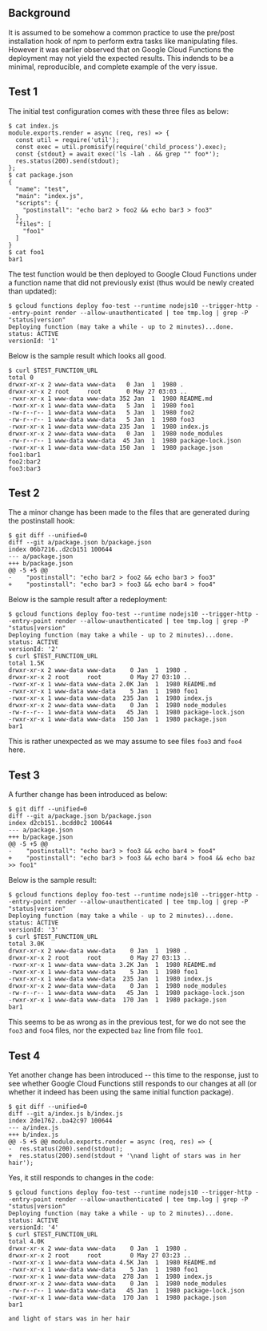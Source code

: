 ## Background

It is assumed to be somehow a common practice to use the pre/post installation hook of npm to perform extra tasks like manipulating files.
However it was earlier observed that on Google Cloud Functions the deployment may not yield the expected results.
This indends to be a minimal, reproducible, and complete example of the very issue.


## Test 1

The initial test configuration comes with these three files as below:

```
$ cat index.js 
module.exports.render = async (req, res) => {
  const util = require('util');
  const exec = util.promisify(require('child_process').exec);
  const {stdout} = await exec('ls -lah . && grep "" foo*');
  res.status(200).send(stdout);
};
$ cat package.json 
{
  "name": "test",
  "main": "index.js",
  "scripts": {
    "postinstall": "echo bar2 > foo2 && echo bar3 > foo3"
  },
  "files": [
    "foo1"
  ]
}
$ cat foo1 
bar1
```

The test function would be then deployed to Google Cloud Functions under a function name that did not previously exist (thus would be newly created than updated):

```
$ gcloud functions deploy foo-test --runtime nodejs10 --trigger-http --entry-point render --allow-unauthenticated | tee tmp.log | grep -P "status|version"
Deploying function (may take a while - up to 2 minutes)...done.
status: ACTIVE
versionId: '1'
```

Below is the sample result which looks all good.

```
$ curl $TEST_FUNCTION_URL
total 0
drwxr-xr-x 2 www-data www-data   0 Jan  1  1980 .
drwxr-xr-x 2 root     root       0 May 27 03:03 ..
-rwxr-xr-x 1 www-data www-data 352 Jan  1  1980 README.md
-rwxr-xr-x 1 www-data www-data   5 Jan  1  1980 foo1
-rw-r--r-- 1 www-data www-data   5 Jan  1  1980 foo2
-rw-r--r-- 1 www-data www-data   5 Jan  1  1980 foo3
-rwxr-xr-x 1 www-data www-data 235 Jan  1  1980 index.js
drwxr-xr-x 2 www-data www-data   0 Jan  1  1980 node_modules
-rw-r--r-- 1 www-data www-data  45 Jan  1  1980 package-lock.json
-rwxr-xr-x 1 www-data www-data 150 Jan  1  1980 package.json
foo1:bar1
foo2:bar2
foo3:bar3
```

## Test 2

The a minor change has been made to the files that are generated during the postinstall hook:

```
$ git diff --unified=0
diff --git a/package.json b/package.json
index 06b7216..d2cb151 100644
--- a/package.json
+++ b/package.json
@@ -5 +5 @@
-    "postinstall": "echo bar2 > foo2 && echo bar3 > foo3"
+    "postinstall": "echo bar3 > foo3 && echo bar4 > foo4"
```

Below is the sample result after a redeployment:

```
$ gcloud functions deploy foo-test --runtime nodejs10 --trigger-http --entry-point render --allow-unauthenticated | tee tmp.log | grep -P "status|version"
Deploying function (may take a while - up to 2 minutes)...done.
status: ACTIVE
versionId: '2'
$ curl $TEST_FUNCTION_URL
total 1.5K
drwxr-xr-x 2 www-data www-data    0 Jan  1  1980 .
drwxr-xr-x 2 root     root        0 May 27 03:10 ..
-rwxr-xr-x 1 www-data www-data 2.0K Jan  1  1980 README.md
-rwxr-xr-x 1 www-data www-data    5 Jan  1  1980 foo1
-rwxr-xr-x 1 www-data www-data  235 Jan  1  1980 index.js
drwxr-xr-x 2 www-data www-data    0 Jan  1  1980 node_modules
-rw-r--r-- 1 www-data www-data   45 Jan  1  1980 package-lock.json
-rwxr-xr-x 1 www-data www-data  150 Jan  1  1980 package.json
bar1
```

This is rather unexpected as we may assume to see files `foo3` and `foo4` here.


## Test 3

A further change has been introduced as below:

```
$ git diff --unified=0
diff --git a/package.json b/package.json
index d2cb151..bcdd0c2 100644
--- a/package.json
+++ b/package.json
@@ -5 +5 @@
-    "postinstall": "echo bar3 > foo3 && echo bar4 > foo4"
+    "postinstall": "echo bar3 > foo3 && echo bar4 > foo4 && echo baz >> foo1"
```

Below is the sample result:

```
$ gcloud functions deploy foo-test --runtime nodejs10 --trigger-http --entry-point render --allow-unauthenticated | tee tmp.log | grep -P "status|version"
Deploying function (may take a while - up to 2 minutes)...done.
status: ACTIVE
versionId: '3'
$ curl $TEST_FUNCTION_URL
total 3.0K
drwxr-xr-x 2 www-data www-data    0 Jan  1  1980 .
drwxr-xr-x 2 root     root        0 May 27 03:13 ..
-rwxr-xr-x 1 www-data www-data 3.2K Jan  1  1980 README.md
-rwxr-xr-x 1 www-data www-data    5 Jan  1  1980 foo1
-rwxr-xr-x 1 www-data www-data  235 Jan  1  1980 index.js
drwxr-xr-x 2 www-data www-data    0 Jan  1  1980 node_modules
-rw-r--r-- 1 www-data www-data   45 Jan  1  1980 package-lock.json
-rwxr-xr-x 1 www-data www-data  170 Jan  1  1980 package.json
bar1
```

This seems to be as wrong as in the previous test, for we do not see the `foo3` and `foo4` files, nor the expected `baz` line from file `foo1`.


## Test 4

Yet another change has been introduced -- this time to the response, just to see whether Google Cloud Functions still responds to our changes at all (or whether it indeed has been using the same initial function package).

```
$ git diff --unified=0
diff --git a/index.js b/index.js
index 2de1762..ba42c97 100644
--- a/index.js
+++ b/index.js
@@ -5 +5 @@ module.exports.render = async (req, res) => {
-  res.status(200).send(stdout);
+  res.status(200).send(stdout + '\nand light of stars was in her hair');
```

Yes, it still responds to changes in the code:

```
$ gcloud functions deploy foo-test --runtime nodejs10 --trigger-http --entry-point render --allow-unauthenticated | tee tmp.log | grep -P "status|version"
Deploying function (may take a while - up to 2 minutes)...done.
status: ACTIVE
versionId: '4'
$ curl $TEST_FUNCTION_URL
total 4.0K
drwxr-xr-x 2 www-data www-data    0 Jan  1  1980 .
drwxr-xr-x 2 root     root        0 May 27 03:23 ..
-rwxr-xr-x 1 www-data www-data 4.5K Jan  1  1980 README.md
-rwxr-xr-x 1 www-data www-data    5 Jan  1  1980 foo1
-rwxr-xr-x 1 www-data www-data  278 Jan  1  1980 index.js
drwxr-xr-x 2 www-data www-data    0 Jan  1  1980 node_modules
-rw-r--r-- 1 www-data www-data   45 Jan  1  1980 package-lock.json
-rwxr-xr-x 1 www-data www-data  170 Jan  1  1980 package.json
bar1

and light of stars was in her hair
```
